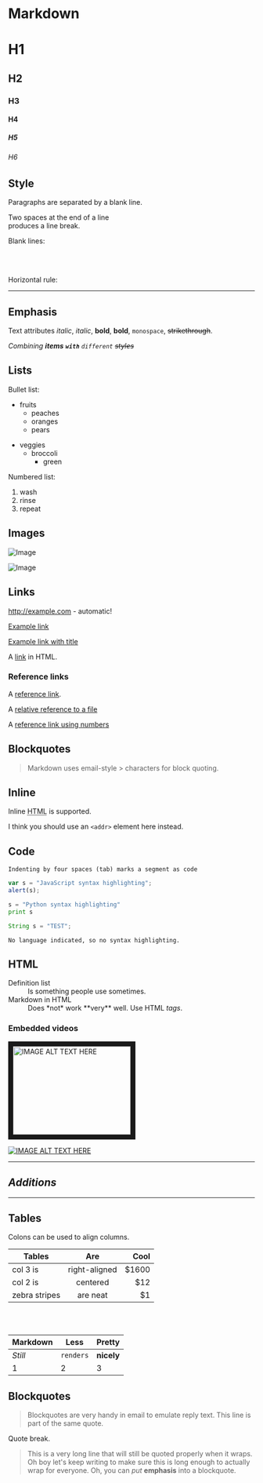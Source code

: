 Markdown
=======

# H1
## H2
### H3
#### H4
##### H5
###### H6

## Style

Paragraphs are separated by a blank line.

Two spaces at the end of a line  
produces a line break.

Blank lines:

<br><br>

Horizontal rule:

---

## Emphasis

Text attributes _italic_, *italic*, 
__bold__, **bold**, `monospace`, ~~strikethrough~~.

_Combining **items** **`with`** `different` ~~styles~~_

## Lists

Bullet list:

* fruits
    * peaches
    * oranges
    * pears

+ veggies
    - broccoli
        * green


Numbered list:

  1. wash
  2. rinse
  3. repeat

## Images

![Image](/images/image.png)

![Image](/image.png "image")

## Links

http://example.com - automatic!

[Example link](http://example.com)

[Example link with title](http://example.com "Title")

A <a href="http://www.yahoo.com">link</a> in HTML.

### Reference links

A [reference link][example].

[example]: http://example.com

A [relative reference to a file](../blob/master/LICENSE)

  A [reference link using numbers][1]

[1]: https://example.com

## Blockquotes

> Markdown uses email-style > characters for block quoting.

## Inline

Inline <abbr title="Hypertext Markup Language">HTML</abbr> is supported.

I think you should use an
`<addr>` element here instead.

## Code

    Indenting by four spaces (tab) marks a segment as code

```javascript
var s = "JavaScript syntax highlighting";
alert(s);
```

```python
s = "Python syntax highlighting"
print s
```

```java
String s = "TEST";
```

```
No language indicated, so no syntax highlighting. 
```

## HTML

<dl>
  <dt>Definition list</dt>
  <dd>Is something people use sometimes.</dd>

  <dt>Markdown in HTML</dt>
  <dd>Does *not* work **very** well. Use HTML <em>tags</em>.</dd>
</dl>

### Embedded videos

<a href="http://www.youtube.com/watch?feature=player_embedded&v=YOUTUBE_VIDEO_ID_HERE
" target="_blank"><img src="http://img.youtube.com/vi/YOUTUBE_VIDEO_ID_HERE/0.jpg" 
alt="IMAGE ALT TEXT HERE" width="240" height="180" border="10" /></a>

[![IMAGE ALT TEXT HERE](http://img.youtube.com/vi/YOUTUBE_VIDEO_ID_HERE/0.jpg)](http://www.youtube.com/watch?v=YOUTUBE_VIDEO_ID_HERE)

---

## _Additions_

---

## Tables
Colons can be used to align columns.

| Tables        | Are           | Cool  |
| ------------- |:-------------:| -----:|
| col 3 is      | right-aligned | $1600 |
| col 2 is      | centered      |   $12 |
| zebra stripes | are neat      |    $1 |

<br><br>

Markdown | Less | Pretty
--- | --- | ---
*Still* | `renders` | **nicely**
1 | 2 | 3

## Blockquotes

> Blockquotes are very handy in email to emulate reply text.
> This line is part of the same quote.

Quote break.

> This is a very long line that will still be quoted properly when it wraps. Oh boy let's keep writing to make sure this is long enough to actually wrap for everyone. Oh, you can *put* **emphasis** into a blockquote.